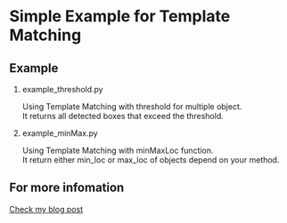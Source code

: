 # Simple Example for Template Matching

## Example

1. example_threshold.py

      Using Template Matching with threshold for multiple object.       
      It returns all detected boxes that exceed the threshold.

2. example_minMax.py

      Using Template Matching with minMaxLoc function.        
      It return either min_loc or max_loc of objects  depend on your method.

## For more infomation

[Check my blog post](https://re-code-cord.tistory.com/entry/OpenCV-Template-Matching-%EC%82%AC%EC%9A%A9%ED%95%98%EA%B8%B0)
